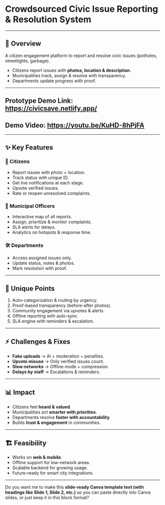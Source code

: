 # Crowdsourced Civic Issue Reporting & Resolution System

---

## 📌 Overview

A citizen engagement platform to report and resolve civic issues (potholes, streetlights, garbage).

* Citizens report issues with **photos, location & description**.
* Municipalities track, assign & resolve with transparency.
* Departments update progress with proof.

---

## Prototype Demo Link: https://civicsave.netlify.app/
## Demo Video: https://youtu.be/KuHD-8hPjFA

---
## ✨ Key Features

### 👥 Citizens

* Report issues with photo + location.
* Track status with unique ID.
* Get live notifications at each stage.
* Upvote verified issues.
* Rate or reopen unresolved complaints.

### 🏢 Municipal Officers

* Interactive map of all reports.
* Assign, prioritize & monitor complaints.
* SLA alerts for delays.
* Analytics on hotspots & response time.

### 🛠 Departments

* Access assigned issues only.
* Update status, notes & photos.
* Mark resolution with proof.

---

## 🔑 Unique Points

1. Auto-categorization & routing by urgency.
2. Proof-based transparency (before–after photos).
3. Community engagement via upvotes & alerts.
4. Offline reporting with auto-sync.
5. SLA engine with reminders & escalation.

---

## ⚡ Challenges & Fixes

* **Fake uploads** → AI + moderation + penalties.
* **Upvote misuse** → Only verified issues count.
* **Slow networks** → Offline mode + compression.
* **Delays by staff** → Escalations & reminders.

---

## 📊 Impact

* Citizens feel **heard & valued**.
* Municipalities act **smarter with priorities**.
* Departments resolve **faster with accountability**.
* Builds **trust & engagement** in communities.

---

## 🏗 Feasibility

* Works on **web & mobile**.
* Offline support for low-network areas.
* Scalable backend for growing usage.
* Future-ready for smart city integrations.

---

Do you want me to make this **slide-ready Canva template text (with headings like Slide 1, Slide 2, etc.)** so you can paste directly into Canva slides, or just keep it in this block format?
